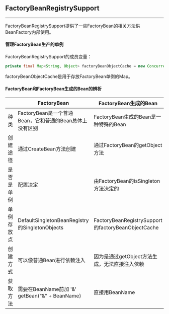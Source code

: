 ## FactoryBeanRegistrySupport

---

FactoryBeanRegistrySupport提供了一些FactoryBean的相关方法供BeanFactory内部使用。

#### 管理FactoryBean生产的单例

FactoryBeanRegistrySupport的成员变量：

```java
private final Map<String, Object> factoryBeanObjectCache = new ConcurrentHashMap<>(16);
```

factoryBeanObjectCache是用于存放FactoryBean单例的Map。




#### FactoryBean和FactoryBean生成的Bean的辨析

||FactoryBean|FactoryBean生成的Bean|
|--|--|--|
|种类|FactoryBean是一个普通Bean，它和普通的Bean总体上没有区别|FactoryBean生成的Bean是一种特殊的Bean|
|创建途径|通过CreateBean方法创建|通过FactoryBean的getObject方法|
|是否是单例|配置决定|由FactoryBean的isSingleton方法决定的|
|单例存放点|DefaultSingletonBeanRegistry的SingletonObjects|FactoryBeanRegistrySupport的factoryBeanObjectCache|
|创建方式|可以像普通Bean进行依赖注入|因为是通过getObject方法生成，无法直接注入依赖|
|获取方法|需要在BeanName前加 '&' getBean("&" + BeanName)|直接用BeanName|
